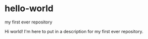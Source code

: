 # hello-world
my first ever repository

Hi world! I'm here to put in a description for my first ever repository.
